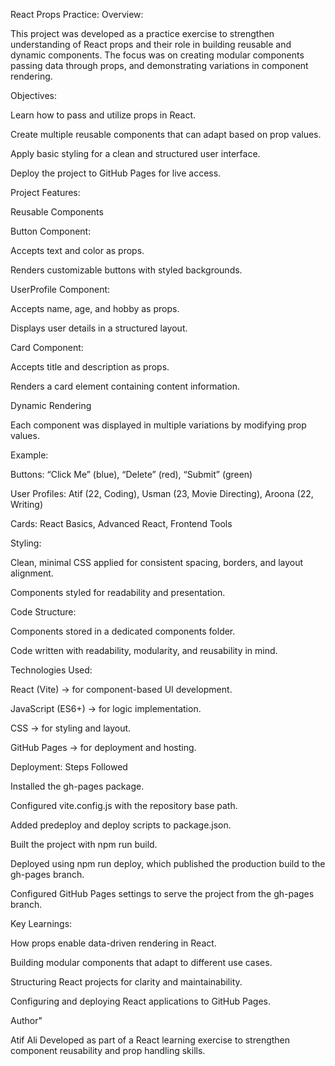 React Props Practice:
Overview:

This project was developed as a practice exercise to strengthen understanding of React props and their role in building reusable and dynamic components. The focus was on creating modular components
passing data through props, and demonstrating variations in component rendering.

Objectives:

Learn how to pass and utilize props in React.

Create multiple reusable components that can adapt based on prop values.

Apply basic styling for a clean and structured user interface.

Deploy the project to GitHub Pages for live access.

Project Features:

Reusable Components

Button Component:

Accepts text and color as props.

Renders customizable buttons with styled backgrounds.

UserProfile Component:

Accepts name, age, and hobby as props.

Displays user details in a structured layout.

Card Component:

Accepts title and description as props.

Renders a card element containing content information.

Dynamic Rendering

Each component was displayed in multiple variations by modifying prop values.

Example:

Buttons: “Click Me” (blue), “Delete” (red), “Submit” (green)

User Profiles: Atif (22, Coding), Usman (23, Movie Directing), Aroona (22, Writing)

Cards: React Basics, Advanced React, Frontend Tools

Styling:

Clean, minimal CSS applied for consistent spacing, borders, and layout alignment.

Components styled for readability and presentation.

Code Structure:

Components stored in a dedicated components folder.

Code written with readability, modularity, and reusability in mind.

Technologies Used:

React (Vite) → for component-based UI development.

JavaScript (ES6+) → for logic implementation.

CSS → for styling and layout.

GitHub Pages → for deployment and hosting.

Deployment:
Steps Followed

Installed the gh-pages package.

Configured vite.config.js with the repository base path.

Added predeploy and deploy scripts to package.json.

Built the project with npm run build.

Deployed using npm run deploy, which published the production build to the gh-pages branch.

Configured GitHub Pages settings to serve the project from the gh-pages branch.

Key Learnings:

How props enable data-driven rendering in React.

Building modular components that adapt to different use cases.

Structuring React projects for clarity and maintainability.

Configuring and deploying React applications to GitHub Pages.

Author"

Atif Ali
Developed as part of a React learning exercise to strengthen component reusability and prop handling skills.